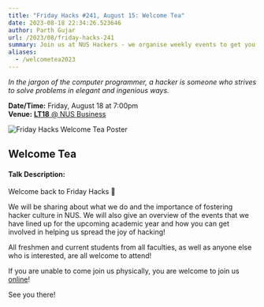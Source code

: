 ```yaml
---
title: "Friday Hacks #241, August 15: Welcome Tea"
date: 2023-08-18 22:34:26.523646
author: Parth Gujar
url: /2023/08/friday-hacks-241
summary: Join us at NUS Hackers - we organise weekly events to get you up and running with workshops, talks, hackathons and more!
aliases:
  - /welcometea2023
---
```


<em>In the jargon of the computer programmer, a hacker is someone who strives to solve problems in elegant and ingenious ways.</em>

**Date/Time:** Friday, August 18 at 7:00pm<br />
**Venue:** [**LT18** @ NUS Business](https://goo.gl/maps/mcp4cNysANSCYZCz9)<br />

<img src="/img/2023/fh/241.jpg" alt="Friday Hacks Welcome Tea Poster" /><br />

## Welcome Tea

#### Talk Description:

Welcome back to Friday Hacks 👋

We will be sharing about what we do and the importance of fostering hacker culture in NUS. We will also give an overview of the events that we have lined up for the upcoming academic year and how you can get involved in helping us spread the joy of hacking!

All freshmen and current students from all faculties, as well as anyone else who is interested, are all welcome to attend!

If you are unable to come join us physically, you are welcome to join us [online](https://nus-sg.zoom.us/j/89065336025?pwd=a0d4ZkRQMHZwNUFEL2hMcFFwZUNVdz09)!

See you there!

